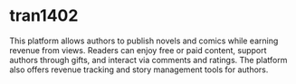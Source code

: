 # tran1402
 This platform allows authors to publish novels and comics while earning revenue from views. Readers can enjoy free or paid content, support authors through gifts, and interact via comments and ratings. The platform also offers revenue tracking and story management tools for authors.
